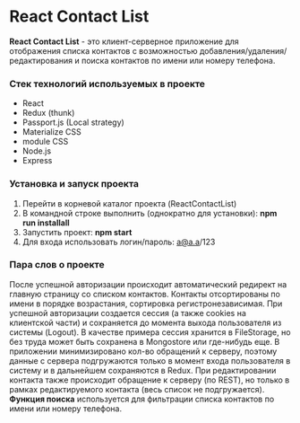 # React Contact List
**React Contact List** - это клиент-серверное приложение для отображения списка контактов с возможностью добавления/удаления/редактирования и поиска контактов по имени или номеру телефона.

### Стек технологий используемых в проекте
* React
* Redux (thunk)
* Passport.js (Local strategy)
* Materialize CSS
* module CSS
* Node.js
* Express

### Установка и запуск проекта
1. Перейти в корневой каталог проекта (ReactContactList) 
2. В командной строке выполнить (однократно для установки): **npm run installall**
3. Запустить проект: **npm start**
4. Для входа использовать логин/пароль: a@a.a/123

### Пара слов о проекте
После успешной авторизации происходит автоматический редирект на главную страницу со списком контактов. Контакты отсортированы по имени в порядке возрастания, сортировка регистронезависимая. При успешной авторизации создается сессия (а также cookies на клиентской части) и сохраняется до момента выхода пользователя из системы (Logout). В качестве примера сессия хранится в FileStorage, но без труда может быть сохранена в Mongostore или где-нибудь еще. В приложении минимизировано кол-во обращений к серверу, поэтому данные с сервера подгружаются только в момент входа пользователя в систему и в дальнейшем сохраняются в Redux. При редактировании контакта также происходит обращение к серверу (по REST), но только в рамках редактируемого контакта (весь список не подгружается). 
**Функция поиска** используется для фильтрации списка контактов по имени или номеру телефона.

